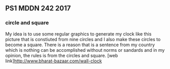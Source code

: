 ## PS1 MDDN 242 2017

### circle and square

My idea is to use some regular graphics to generate my clock like this picture that is constiuted from nine circles and I also make these circles to become a square. There is a reason that is a sentence from my country which is nothing can be accomplished without norms or sandards and in my opinion, the rules is from the circles and square. 
[web link]http://www.bharat-bazaar.com/wall-clock